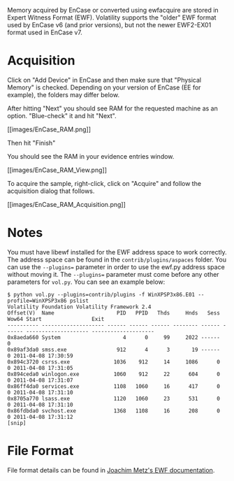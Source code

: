 Memory acquired by EnCase or converted using ewfacquire are stored in Expert Witness Format (EWF).  Volatility supports the "older" EWF format used by EnCase v6 (and prior versions), but not the newer EWF2-EX01 format used in EnCase v7.

# Acquisition

Click on "Add Device" in EnCase and then make sure that "Physical Memory" is checked.  Depending on your version of EnCase (EE for example), the folders may differ below.

After hitting "Next" you should see RAM for the requested machine as an option.  "Blue-check" it and hit "Next".

[[images/EnCase_RAM.png]]

Then hit "Finish"

You should see the RAM in your evidence entries window.

[[images/EnCase_RAM_View.png]]


To acquire the sample, right-click, click on "Acquire"  and follow the acquisition dialog that follows.

[[images/EnCase_RAM_Acquisition.png]]

# Notes

You must have libewf installed for the EWF address space to work correctly.  The address space can be found in the `contrib/plugins/aspaces` folder.  You can use the `--plugins=` parameter in order to use the ewf.py address space without moving it.  The `--plugins=` parameter must come before any other parameters for `vol.py`.  You can see an example below:

	$ python vol.py --plugins=contrib/plugins -f WinXPSP3x86.E01 --profile=WinXPSP3x86 pslist
	Volatility Foundation Volatility Framework 2.4
	Offset(V)  Name                    PID   PPID   Thds     Hnds   Sess  Wow64 Start                Exit    
	---------- -------------------- ------ ------ ------ -------- ------ ------ -------------------- --------------------
	0x8aeda660 System                    4      0     99     2022 ------      0    
	0x89af3da0 smss.exe                912      4      3       19 ------      0 2011-04-08 17:30:59    
	0x894c3720 csrss.exe              1036    912     14     1086      0      0 2011-04-08 17:31:05    
	0x894ceda0 winlogon.exe           1060    912     22      604      0      0 2011-04-08 17:31:07    
	0x86ff4da0 services.exe           1108   1060     16      417      0      0 2011-04-08 17:31:10    
	0x8705a770 lsass.exe              1120   1060     23      531      0      0 2011-04-08 17:31:10    
	0x86fdbda0 svchost.exe            1368   1108     16      208      0      0 2011-04-08 17:31:12    
	[snip] 

# File Format

File format details can be found in [Joachim Metz's EWF documentation](http://code.google.com/p/libewf/downloads/detail?name=Expert%20Witness%20Compression%20Format%20%28EWF%29.pdf).

